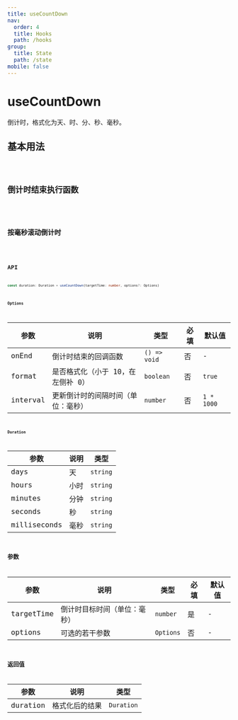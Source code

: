 ```yaml
---
title: useCountDown
nav:
  order: 4
  title: Hooks
  path: /hooks
group:
  title: State
  path: /state
mobile: false
---
```


# useCountDown

倒计时，格式化为天、时、分、秒、毫秒。

## 基本用法

<code src="./demos/demo1.tsx" />

## 倒计时结束执行函数

<code src="./demos/demo2.tsx" />

## 按毫秒滚动倒计时

<code src="./demos/demo3.tsx" />

## API

```ts
const duration: Duration = useCountDown(targetTime: number, options?: Options)
```

#### Options

| 参数     | 说明                               | 类型         | 必填 | 默认值     |
| -------- | ---------------------------------- | ------------ | ---- | ---------- |
| onEnd    | 倒计时结束的回调函数               | `() => void` | 否   | -          |
| format   | 是否格式化（小于 10，在左侧补 0）  | `boolean`    | 否   | `true`     |
| interval | 更新倒计时的间隔时间（单位：毫秒） | `number`     | 否   | `1 * 1000` |

#### Duration

| 参数         | 说明 | 类型     |
| ------------ | ---- | -------- |
| days         | 天   | `string` |
| hours        | 小时 | `string` |
| minutes      | 分钟 | `string` |
| seconds      | 秒   | `string` |
| milliseconds | 毫秒 | `string` |

## 参数

| 参数       | 说明                         | 类型      | 必填 | 默认值 |
| ---------- | ---------------------------- | --------- | ---- | ------ |
| targetTime | 倒计时目标时间（单位：毫秒） | `number`  | 是   | -      |
| options    | 可选的若干参数               | `Options` | 否   | -      |

## 返回值

| 参数     | 说明           | 类型       |
| -------- | -------------- | ---------- |
| duration | 格式化后的结果 | `Duration` |
